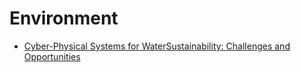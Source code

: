 # Environment

- [Cyber-Physical Systems for WaterSustainability: Challenges and Opportunities](https://www.cs.montana.edu/yang/paper/water.pdf)
